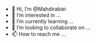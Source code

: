 - 👋 Hi, I’m @Mahdirabiei
- 👀 I’m interested in ...
- 🌱 I’m currently learning ...
- 💞️ I’m looking to collaborate on ...
- 📫 How to reach me ...

<!---
Mahdirabiei/Mahdirabiei is a ✨ special ✨ repository because its `README.md` (this file) appears on your GitHub profile.
You can click the Preview link to take a look at your changes.
--->
